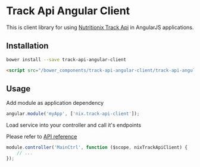 Track Api Angular Client
===============

This is client library for using 
[Nutritionix Track Api](https://trackapi.nutritionix.com/docs/) 
in AngularJS applications.

Installation
------------

```sh
bower install --save track-api-angular-client
```

```html
<script src="/bower_components/track-api-angular-client/track-api-angular-client.min.js"></script>
```

Usage
-----

Add module as application dependency

```javascript
angular.module('myApp', ['nix.track-api-client']);
```

Load service into your controller and call it's endpoints

Please refer to [API reference](http://nutritionix.github.io/track-api-angular-client/docs/)

```javascript
module.controller('MainCtrl', function ($scope, nixTrackApiClient) {
    // ...
});
```



